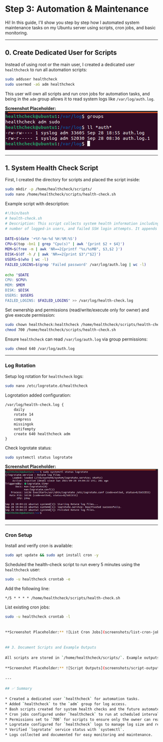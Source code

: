 # Step 3: Automation & Maintenance

Hi! In this guide, I'll show you step by step how I automated system maintenance tasks on my Ubuntu server using scripts, cron jobs, and basic monitoring.

---

## 0. Create Dedicated User for Scripts

Instead of using root or the main user, I created a dedicated user `healthcheck` to run all automation scripts:

```bash
sudo adduser healthcheck
sudo usermod -aG adm healthcheck
```

This user will own all scripts and run cron jobs for automation tasks, and being in the `adm` group allows it to read system logs like `/var/log/auth.log`.

**Screenshot Placeholder:** ![Create healthcheck user](screenshots/create-healthcheck-user.png)

---

## 1. System Health Check Script

First, I created the directory for scripts and placed the script inside:

```bash
sudo mkdir -p /home/healthcheck/scripts/
sudo nano /home/healthcheck/scripts/health-check.sh
```

Example script with description:

```bash
#!/bin/bash
# health-check.sh
# Description: This script collects system health information including CPU, memory, disk usage,
# number of logged-in users, and failed SSH login attempts. It appends the output to /var/log/health-check.log

DATE=$(date '+%Y-%m-%d %H:%M:%S')
CPU=$(top -bn1 | grep "Cpu(s)" | awk '{print $2 + $4}')
MEM=$(free -m | awk 'NR==2{printf "%s/%sMB", $3,$2 }')
DISK=$(df -h / | awk 'NR==2{print $3"/"$2}')
USERS=$(who | wc -l)
FAILED_LOGINS=$(grep 'Failed password' /var/log/auth.log | wc -l)

echo "$DATE 
CPU: $CPU% 
MEM: $MEM 
DISK: $DISK 
USERS: $USERS 
FAILED_LOGINS: $FAILED_LOGINS" >> /var/log/health-check.log
```

Set ownership and permissions (read/write/execute only for owner) and give execute permission:

```bash
sudo chown healthcheck:healthcheck /home/healthcheck/scripts/health-check.sh
chmod 700 /home/healthcheck/scripts/health-check.sh
```


Ensure `healthcheck` can read `/var/log/auth.log` via group permissions:

```bash
sudo chmod 640 /var/log/auth.log
```


---

### Log Rotation

Setup log rotation for `healthcheck` logs:

```bash
sudo nano /etc/logrotate.d/healthcheck
```

Logrotation added configuration:

```
/var/log/health-check.log {
    daily
    rotate 14
    compress
    missingok
    notifempty
    create 640 healthcheck adm
}
```

Check logrotate status:

```bash
sudo systemctl status logrotate
```

**Screenshot Placeholder:** ![Logrotate Status](screenshots/logrotate-status.png)

---

### Cron Setup

Install and verify cron is available:

```bash
sudo apt update && sudo apt install cron -y
```


Scheduled the health-check script to run every 5 minutes using the `healthcheck` user:

```bash
sudo -u healthcheck crontab -e
```


Add the following line:

```
*/5 * * * * /home/healthcheck/scripts/health-check.sh
```

List existing cron jobs:

```bash
sudo -u healthcheck crontab -l


**Screenshot Placeholder:** ![List Cron Jobs](screenshots/list-cron-jobs.png)


## 3. Document Scripts and Example Outputs

All scripts are stored in `/home/healthcheck/scripts/`. Example outputs are saved in `/var/log/health-check.log` and documented for review.

**Screenshot Placeholder:** ![Script Outputs](screenshots/script-outputs.png)

---

## ✅ Summary

* Created a dedicated user `healthcheck` for automation tasks.
* Added `healthcheck` to the `adm` group for log access.
* Bash scripts created for system health checks and the future automated tasks.
* Cron jobs configured under `healthcheck` to run at scheduled intervals.
* Permissions set to `700` for scripts to ensure only the owner can read, write, and execute.
* Logrotate configured for `healthcheck` logs to manage log size and retention.
* Verified `logrotate` service status with `systemctl`.
* Logs collected and documented for easy monitoring and maintenance.
